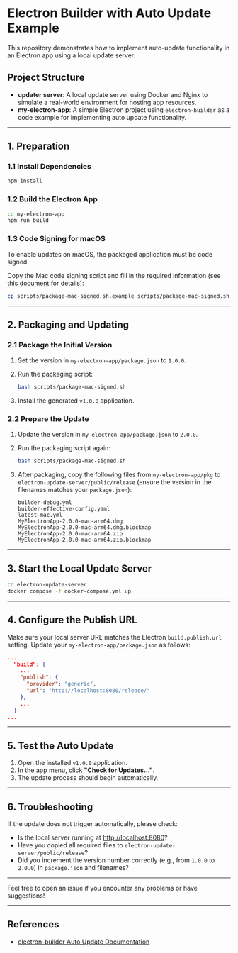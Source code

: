 # Electron Builder with Auto Update Example

This repository demonstrates how to implement auto-update functionality in an Electron app using a local update server.

## Project Structure

- **updater server**: A local update server using Docker and Nginx to simulate a real-world environment for hosting app resources.
- **my-electron-app**: A simple Electron project using `electron-builder` as a code example for implementing auto update functionality.

---

## 1. Preparation

### 1.1 Install Dependencies

```bash
npm install
```

### 1.2 Build the Electron App

```bash
cd my-electron-app
npm run build
```

### 1.3 Code Signing for macOS

To enable updates on macOS, the packaged application must be code signed.

Copy the Mac code signing script and fill in the required information (see [this document](./my-electron-app/README.md) for details):

```bash
cp scripts/package-mac-signed.sh.example scripts/package-mac-signed.sh
```

---

## 2. Packaging and Updating

### 2.1 Package the Initial Version

1. Set the version in `my-electron-app/package.json` to `1.0.0`.
2. Run the packaging script:

    ```bash
    bash scripts/package-mac-signed.sh
    ```

3. Install the generated `v1.0.0` application.

### 2.2 Prepare the Update

1. Update the version in `my-electron-app/package.json` to `2.0.0`.
2. Run the packaging script again:

    ```bash
    bash scripts/package-mac-signed.sh
    ```

3. After packaging, copy the following files from `my-electron-app/pkg` to `electron-update-server/public/release` (ensure the version in the filenames matches your `package.json`):

    ```
    builder-debug.yml 
    builder-effective-config.yaml 
    latest-mac.yml 
    MyElectronApp-2.0.0-mac-arm64.dmg 
    MyElectronApp-2.0.0-mac-arm64.dmg.blockmap 
    MyElectronApp-2.0.0-mac-arm64.zip 
    MyElectronApp-2.0.0-mac-arm64.zip.blockmap
    ```

---

## 3. Start the Local Update Server

```bash
cd electron-update-server
docker compose -f docker-compose.yml up
```

---

## 4. Configure the Publish URL

Make sure your local server URL matches the Electron `build.publish.url` setting. Update your `my-electron-app/package.json` as follows:

```json
...
  "build": {
    ...
    "publish": {
      "provider": "generic",
      "url": "http://localhost:8080/release/"
    },
    ...
  }
...
```

---

## 5. Test the Auto Update

1. Open the installed `v1.0.0` application.
2. In the app menu, click **"Check for Updates..."**.
3. The update process should begin automatically.

---

## 6. Troubleshooting

If the update does not trigger automatically, please check:

- Is the local server running at [http://localhost:8080](http://localhost:8080)?
- Have you copied all required files to `electron-update-server/public/release`?
- Did you increment the version number correctly (e.g., from `1.0.0` to `2.0.0`) in `package.json` and filenames?

---

Feel free to open an issue if you encounter any problems or have suggestions!

---

## References

- [electron-builder Auto Update Documentation](https://www.electron.build/auto-update)